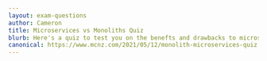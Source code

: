 ```yaml
---
layout: exam-questions
author: Cameron
title: Microservices vs Monoliths Quiz
blurb: Here's a quiz to test you on the benefts and drawbacks to microservices.
canonical: https://www.mcnz.com/2021/05/12/monolith-microservices-quiz.html
---
```


<script>
var exam = null;
var questionNumber = 0;

window.addEventListener('load', function () {

 var questionBank = localStorage.getItem("questions");
 //console.log("The size is: " + questionBank.length);
 questionBank = JSON.parse(questionBank);
 questionBank = questionBank.slice(51,62);
 
 try {
  exam = new Exam(questionBank);
  //console.log("Exam created without parsing the exam!");
 }
 catch(err) {
   console.log("Error creating exam! " + err.message);
 }

 displayQuestion(questionNumber);
 initializeQuestionJumper();
 
});
</script>
